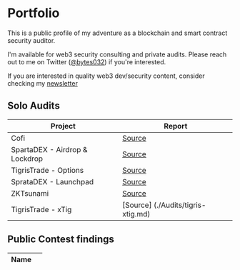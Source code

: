 # Portfolio

This is a public profile of my adventure as a blockchain and smart contract security auditor.

I'm available for web3 security consulting and private audits. Please reach out to me on Twitter ([@bytes032](https://twitter.com/bytes032)) if you're interested.

If you are interested in quality web3 dev/security content, consider checking my [newsletter](https://blog.bytes032.com)
## Solo Audits

| Project | Report |
| ------- | ------ |
| Cofi      |   [Source](./Audits/cofi.md)     |
| SpartaDEX - Airdrop & Lockdrop | [Source](./Audits/sparta-airdrop-lockdrop.md) |
| TigrisTrade - Options | [Source](./Audits/tigris-options.md) |
| SprataDEX - Launchpad | [Source](./Audits/sparta-launchpad.md) |
| ZKTsunami | [Source](./Audits/zktsunami.md) |
| TigrisTrade - xTig | [Source] (./Audits/tigris-xtig.md)

## Public Contest findings
| Name |  |
| ---- | ---- |

